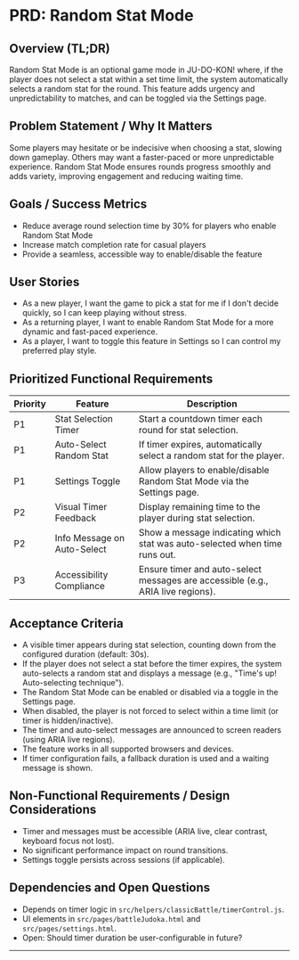 # PRD: Random Stat Mode

## Overview (TL;DR)

Random Stat Mode is an optional game mode in JU-DO-KON! where, if the player does not select a stat within a set time limit, the system automatically selects a random stat for the round. This feature adds urgency and unpredictability to matches, and can be toggled via the Settings page.

## Problem Statement / Why It Matters

Some players may hesitate or be indecisive when choosing a stat, slowing down gameplay. Others may want a faster-paced or more unpredictable experience. Random Stat Mode ensures rounds progress smoothly and adds variety, improving engagement and reducing waiting time.

## Goals / Success Metrics

- Reduce average round selection time by 30% for players who enable Random Stat Mode
- Increase match completion rate for casual players
- Provide a seamless, accessible way to enable/disable the feature

## User Stories

- As a new player, I want the game to pick a stat for me if I don't decide quickly, so I can keep playing without stress.
- As a returning player, I want to enable Random Stat Mode for a more dynamic and fast-paced experience.
- As a player, I want to toggle this feature in Settings so I can control my preferred play style.

## Prioritized Functional Requirements

| Priority | Feature                     | Description                                                                     |
| -------- | --------------------------- | ------------------------------------------------------------------------------- |
| P1       | Stat Selection Timer        | Start a countdown timer each round for stat selection.                          |
| P1       | Auto-Select Random Stat     | If timer expires, automatically select a random stat for the player.            |
| P1       | Settings Toggle             | Allow players to enable/disable Random Stat Mode via the Settings page.         |
| P2       | Visual Timer Feedback       | Display remaining time to the player during stat selection.                     |
| P2       | Info Message on Auto-Select | Show a message indicating which stat was auto-selected when time runs out.      |
| P3       | Accessibility Compliance    | Ensure timer and auto-select messages are accessible (e.g., ARIA live regions). |

## Acceptance Criteria

- A visible timer appears during stat selection, counting down from the configured duration (default: 30s).
- If the player does not select a stat before the timer expires, the system auto-selects a random stat and displays a message (e.g., "Time's up! Auto-selecting technique").
- The Random Stat Mode can be enabled or disabled via a toggle in the Settings page.
- When disabled, the player is not forced to select within a time limit (or timer is hidden/inactive).
- The timer and auto-select messages are announced to screen readers (using ARIA live regions).
- The feature works in all supported browsers and devices.
- If timer configuration fails, a fallback duration is used and a waiting message is shown.

## Non-Functional Requirements / Design Considerations

- Timer and messages must be accessible (ARIA live, clear contrast, keyboard focus not lost).
- No significant performance impact on round transitions.
- Settings toggle persists across sessions (if applicable).

## Dependencies and Open Questions

- Depends on timer logic in `src/helpers/classicBattle/timerControl.js`.
- UI elements in `src/pages/battleJudoka.html` and `src/pages/settings.html`.
- Open: Should timer duration be user-configurable in future?

---

